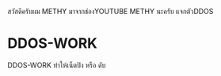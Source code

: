สวัสดีครับผม METHY มาจากช่องYOUTUBE METHY นะครับ
แจกตัวDDOS
# DDOS-WORK
DDOS-WORK ทำให้เน็ตปิง หรือ ดับ

